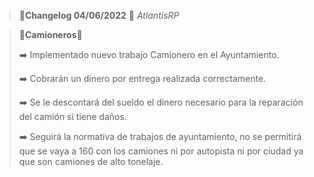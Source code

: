 >🔴**Changelog 04/06/2022** 🔴 *AtlantisRP*
>

>🍔**Camioneros**🍔
>
>
>➡️ Implementado nuevo trabajo Camionero en el Ayuntamiento.
>
>➡️ Cobrarán un dinero por entrega realizada correctamente.
>
>➡️ Se le descontará del sueldo el dinero necesario para la reparación del camión si tiene daños.
>
>➡️ Seguirá la normativa de trabajos de ayuntamiento, no se permitirá que se vaya a 160 con los camiones ni por autopista ni por ciudad ya que son camiones de alto tonelaje.
